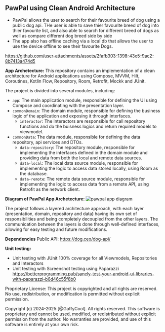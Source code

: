 ## **PawPal** using Clean Android Architecture

- PawPal allows the user to search for their favourite breed of dog using a public dog api. THe user
  is able to save thier favourite breed of dog into thier favourite list, and also able to search
  for different breed of dogs as well as compare different dog breed side by side
- The app also has offline caching via a local db that allows the user to use the device offline to
  see their favourite Dogs.

https://github.com/user-attachments/assets/2fafb303-1398-43e5-9ac2-8b7413a474d5

**App Archetecture:**
This repository contains an implementation of a clean architecture for Android applications using
Compose, MVVM, Hilt, Coroutines, Kotlin Flow, Repository, Room, Retrofit, Mockk and JUnit.

The project is divided into several modules, including:

- `app`: The main application module, responsible for defining the UI using Compose and coordinating
  with the presentation layer.
- `commonDomain`: The domain module, responsible for defining the business logic of the application
  and exposing it through interfaces.
    - `interactor`: The Interactors are responsible for call repository functions and do the
      buisness logics and return required models to viewmodel.
- `commonData`: The data module, responsible for defining the data repository, api services and
  DTOs.
    - `data-repository`: The repository module, responsible for implementing the interfaces defined
      in the domain module and providing data from both the local and remote data sources.
    - `data-local`: The local data source module, responsible for implementing the logic to access
      data stored locally, using Room as the database.
    - `data-remote`: The remote data source module, responsible for implementing the logic to access
      data from a remote API, using Retrofit as the network client.

**Diagram of PawPal App Archetecture:**
![pawpal app diagram](https://github.com/user-attachments/assets/f5182271-c5bc-4400-9a6f-d116adb2b590)

The project follows a layered architecture approach, with each layer (presentation, domain,
repository and data) having its own set of responsibilities and being completely decoupled from the
other layers. The communication between the layers is done through well-defined interfaces, allowing
for easy testing and future modifications.

**Dependencies**
Public API: https://dog.ceo/dog-api/

**Unit testing:**

- Unit testing with JUnit 100% coverage for all Viewmodels, Repositories and Interactors
- Unit testing with Screenshot testing using
  Paparazzi https://betterprogramming.pub/sanely-test-your-android-ui-libraries-with-paparazzi-b6d46c55f6b0

Proprietary License: This project is copyrighted and all rights are reserved. No use,
redistribution, or modification is permitted without explicit permission.

Copyright (c) 2024-2025 [@GaffyCool]. All rights reserved. This software is proprietary and cannot
be used, modified, or redistributed without explicit permission from the author. No warranties are
provided, and use of this software is entirely at your own risk.
